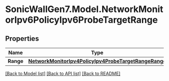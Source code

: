# SonicWallGen7.Model.NetworkMonitorIpv6PolicyIpv6ProbeTargetRange

## Properties

Name | Type | Description | Notes
------------ | ------------- | ------------- | -------------
**Range** | [**NetworkMonitorIpv4PolicyIpv4ProbeTargetRangeRange**](NetworkMonitorIpv4PolicyIpv4ProbeTargetRangeRange.md) |  | [optional] 

[[Back to Model list]](../README.md#documentation-for-models) [[Back to API list]](../README.md#documentation-for-api-endpoints) [[Back to README]](../README.md)

